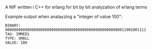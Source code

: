 A NIF written i C++ for erlang for bit by bit analyzation of erlang terms

Example output when analayzing a "integer of value 100":
```
BINARY: 0000000000000000000000000000000000000000000000000000011001001111
TAG: IMMED1
TYPE: SMALL
VALUE: 100
```
